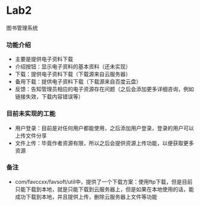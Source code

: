 # Lab2
图书管理系统

### 功能介绍
- 主要是提供电子资料下载
- 介绍按钮：显示电子资料的基本资料（还未实现）
- 下载：提供电子资料下载（下载源来自云服务器）
- 备用下载：提供电子资料下载（下载源来自百度云盘）
- 反馈：告知管理员相应的电子资源存在问题（之后会添加更多详细咨询，例如链接失效，下载内容错误等）

### 目前未实现的工能
- 用户登录：目前是对任何用户都能使用，之后添加用户登录，登录的用户可以上传文件分享
- 文件上传：毕竟作者资源有限，所以之后会提供资源上传功能，以便获取更多资源

### 备注
- com/favccxx/favsoft/util中，提供了一个下载方案：使用ftp下载，但是目前只能下载到本地，就是只能下载到云服务器上，但是如果在本地使用的话，能成功下载到本地，并且提供上传，删除云服务器上文件等功能
